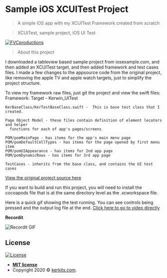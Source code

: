 # Sample iOS XCUITest Project

> A simple iOS app with my XCUITest Framework created from scratch

> XCUITest, sample project, iOS UI Test

<a href="http://fvcproductions.com"><img src="https://cdn.shopify.com/s/files/1/1320/7675/files/sampleProject.jpg?v=1600048765?v=3&s=200" title="How to view files" alt="FVCproductions"></a>


> About this project

I downloaded a tableview based sample project from iosexample.com, and then added an 
XCUITest target, and then added framework and test cases files.  I made a few changes 
to the appsource code from the original project, like removing the apple TV and apple 
watch targets, just to simplify the project structure.

To view my framework raw files, just git the project and view the swift files:
Framework:
	Target - Kerwin_UITest

	KerBaseClass/KerTestBaseClass.swift -  This is base test class that I created. 
	
	Page Object Model - these files contain definition of element locators and helper 
	  functions for each of app's pages/screens
	
	POM/pomMainPage - has items for the app's main menu page
	POM/pomDefaultCellTypes - has items for the page opened by first menu item
	POM/pomUIAppearance - has items for 2nd app page
	POM/pomDynamicRows - has items for 3rd app page

	TestCases - inherits from the base class, and contains the UI test cases

<a href="https://iosexample.com/a-simple-way-to-create-a-uitableview-for-settings-in-swift/">View the original project source here</a>

If you want to build and run this project, you will need to install the cocoapods file that
is at the same directory level as the .xcworkspace file.

Here is a quick gif showing the test running. You can see controls being pressed and the 
output log file at the end.
<a href="https://recordit.co/Yen8xtlUwt" target="_blank">Click here to go to video directly</a>

**Recordit**

![Recordit GIF](http://g.recordit.co/iLN6A0vSD8.gif)

## License


[![License](http://img.shields.io/:license-mit-blue.svg?style=flat-square)](http://badges.mit-license.org)

- **[MIT license](http://opensource.org/licenses/mit-license.php)**
- Copyright 2020 © <a href="https://www.kerkits.com" target="_blank">kerkits.com</a>.
